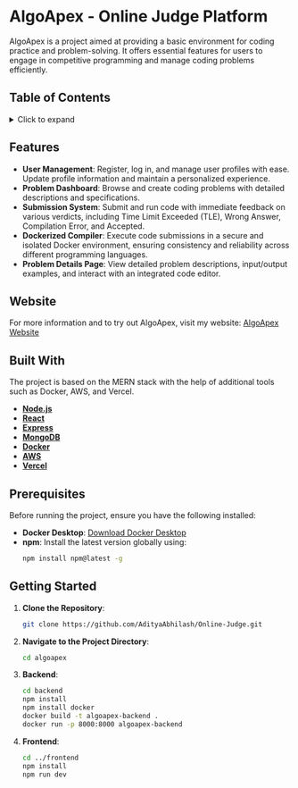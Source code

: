 # AlgoApex - Online Judge Platform

AlgoApex is a project aimed at providing a basic environment for coding practice and problem-solving. It offers essential features for users to engage in competitive programming and manage coding problems efficiently.

## Table of Contents
<details>
<summary>Click to expand</summary>

- [Features](#features)
- [Website](#website)
- [Built With](#built-with)
- [Prerequisites](#prerequisites)
- [Getting Started](#getting-started)

</details>

## Features

- **User Management**: Register, log in, and manage user profiles with ease. Update profile information and maintain a personalized experience.
- **Problem Dashboard**: Browse and create coding problems with detailed descriptions and specifications.
- **Submission System**: Submit and run code with immediate feedback on various verdicts, including Time Limit Exceeded (TLE), Wrong Answer, Compilation Error, and Accepted.
- **Dockerized Compiler**: Execute code submissions in a secure and isolated Docker environment, ensuring consistency and reliability across different programming languages.
- **Problem Details Page**: View detailed problem descriptions, input/output examples, and interact with an integrated code editor.

## Website

For more information and to try out AlgoApex, visit my website: [AlgoApex Website](https://www.algoapex.online)

## Built With

The project is based on the MERN stack with the help of additional tools such as Docker, AWS, and Vercel.

- [**Node.js**](https://nodejs.org)
- [**React**](https://reactjs.org)
- [**Express**](https://expressjs.com)
- [**MongoDB**](https://www.mongodb.com)
- [**Docker**](https://www.docker.com)
- [**AWS**](https://aws.amazon.com)
- [**Vercel**](https://vercel.com)

## Prerequisites

Before running the project, ensure you have the following installed:

- **Docker Desktop**: [Download Docker Desktop](https://www.docker.com/products/docker-desktop)
- **npm**: Install the latest version globally using:
    ```bash
    npm install npm@latest -g
    ```

## Getting Started

1. **Clone the Repository**:
    ```bash
    git clone https://github.com/AdityaAbhilash/Online-Judge.git
    ```
2. **Navigate to the Project Directory**:
    ```bash
    cd algoapex
    ```

3. **Backend**:
    ```bash
    cd backend
    npm install
    npm install docker
    docker build -t algoapex-backend .
    docker run -p 8000:8000 algoapex-backend
    ```

4. **Frontend**:
    ```bash
    cd ../frontend
    npm install
    npm run dev
    ```
